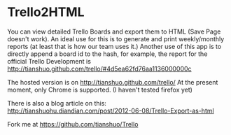 Trello2HTML
===

You can view detailed Trello Boards and export them to HTML (Save Page doesn't
work). An ideal use for this is to generate and print weekly/monthly reports (at
least that is how our team uses it.) Another use of this app is to directly 
append a board id to the hash, for example, the report for the official Trello
Development is http://tianshuo.github.com/trello/#4d5ea62fd76aa1136000000c

The hosted version is on http://tianshuo.github.com/trello/ At the present moment,
only Chrome is supported. (I haven't tested firefox yet)

There is also a blog article on this: 
http://tianshuohu.diandian.com/post/2012-06-08/Trello-Export-as-html

Fork me at https://github.com/tianshuo/Trello

